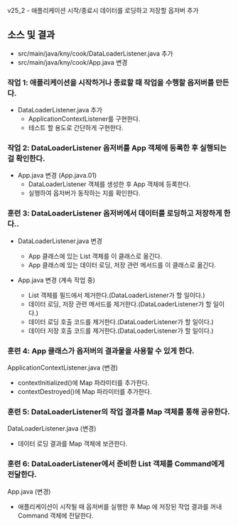 v25_2 - 애플리케이션 시작/종료시 데이터를 로딩하고 저장할 옵저버 추가

## 소스 및 결과

- src/main/java/kny/cook/DataLoaderListener.java 추가
- src/main/java/kny/cook/App.java 변경


### 작업 1: 애플리케이션을 시작하거나 종료할 때 작업을 수행할 옵저버를 만든다.

- DataLoaderListener.java 추가
  - ApplicationContextListener를 구현한다.
  - 테스트 할 용도로 간단하게 구현한다.
  

### 작업 2: DataLoaderListener 옵저버를 App 객체에 등록한 후 실행되는 걸 확인한다.

- App.java 변경 (App.java.01)
  - DataLoaderListener 객체를 생성한 후 App 객체에 등록한다.
  - 실행하여 옵저버가 동작하는 지를 확인한다.
    

### 훈련 3: DataLoaderListener 옵저버에서 데이터를 로딩하고 저장하게 한다..

- DataLoaderListener.java 변경
  - App 클래스에 있는 List 객체를 이 클래스로 옮긴다.
  - App 클래스에 있는 데이터 로딩, 저장 관련 메서드를 이 클래스로 옮긴다.
  
- App.java 변경 (계속 작업 중)
  - List 객체를 필드에서 제거한다.(DataLoaderListener가 할 일이다.)
  - 데이터 로딩, 저장 관련 메서드를 제거한다.(DataLoaderListener가 할 일이다.)
  - 데이터 로딩 호출 코드를 제거한다.(DataLoaderListener가 할 일이다.)
  - 데이터 저장 호출 코드를 제거한다.(DataLoaderListener가 할 일이다.)

### 훈련 4: App 클래스가 옵저버의 결과물을 사용할 수 있게 한다.

ApplicationContextListener.java (변경)
  - contextInitialized()에 Map 파라미터를 추가한다.
  - contextDestroyed()에 Map 파라미터를 추가한다.

### 훈련 5: DataLoaderListener의 작업 결과를 Map 객체를 통해 공유한다.

DataLoaderListener.java (변경)
  - 데이터 로딩 결과를 Map 객체에 보관한다.

### 훈련 6: DataLoaderListener에서 준비한 List 객체를 Command에게 전달한다.

App.java (변경)
  - 애플리케이션이 시작될 때 옵저버를 실행한 후 Map 에 저장된 작업 결과를 꺼내
    Command 객체에 전달한다.
    


